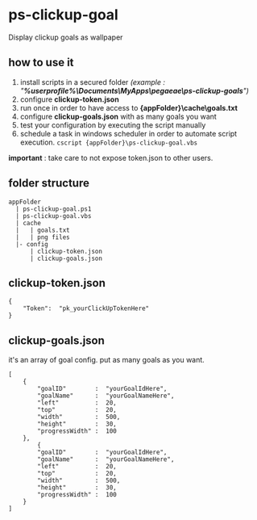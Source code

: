 # ps-clickup-goal
Display clickup goals as wallpaper

## how to use it

1. install scripts in a secured folder _(example : "**%userprofile%\Documents\MyApps\pegaeae\ps-clickup-goals**")_
2. configure **clickup-token.json**
3. run once in order to have access to **{appFolder}\cache\goals.txt**
4. configure **clickup-goals.json** with as many goals you want
5. test your configuration by executing the script manually
6. schedule a task in windows scheduler in order to automate script execution. ```cscript {appFolder}\ps-clickup-goal.vbs``` 

**important** : take care to not expose token.json to other users.

## folder structure

```
appFolder
  | ps-clickup-goal.ps1
  | ps-clickup-goal.vbs
  | cache
  |   | goals.txt
  |   | png files
  |- config
      | clickup-token.json
      | clickup-goals.json

```

## clickup-token.json

```
{
	"Token":  "pk_yourClickUpTokenHere"
}
```

## clickup-goals.json

it's an array of goal config. put as many goals as you want.

```
[
    {
        "goalID"        :  "yourGoalIdHere",
        "goalName"      :  "yourGoalNameHere",
        "left"          :  20,
        "top"           :  20,
        "width"         :  500,
        "height"        :  30,
        "progressWidth" :  100
    },
        {
        "goalID"        :  "yourGoalIdHere",
        "goalName"      :  "yourGoalNameHere",
        "left"          :  20,
        "top"           :  20,
        "width"         :  500,
        "height"        :  30,
        "progressWidth" :  100
    }
]
```
